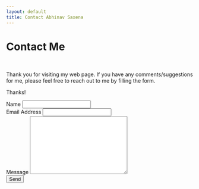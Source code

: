 ```yaml
---
layout: default
title: Contact Abhinav Saxena
---
```


<div id="contact">
  <h1 class="pageTitle">Contact Me</h1>
  <div class="contactContent">
    <br>
    <p>Thank you for visiting my web page. If you have any comments/suggestions for me, please feel free to reach out to me by filling the form. </p>
    <p> Thanks!</p>
  </div>
  <form action="http://formspree.io/xandfury@gmail.com" method="POST">
    <label for="name">Name</label>    
    <input type="text" id="name" name="name" class="full-width"><br>
    <label for="email">Email Address</label>
    <input type="email" id="email" name="_replyto" class="full-width"><br>
    <label for="message">Message</label>
    <textarea name="message" id="message" cols="30" rows="10" class="full-width"></textarea><br>
    <input type="submit" value="Send" class="button">
  </form>
</div>
